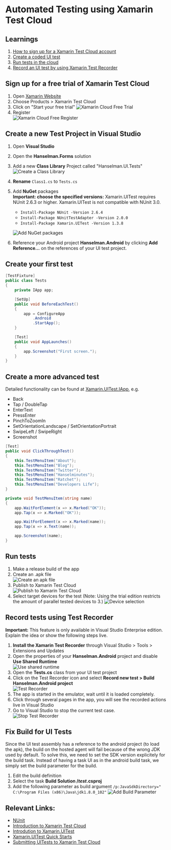 # Automated Testing using Xamarin Test Cloud

## Learnings

1. [How to sign up for a Xamarin Test Cloud account](#sign-up-for-a-free-trial-of-xamarin-test-cloud)  
1. [Create a coded UI test](#create-a-new-test-project-in-visual-studio)  
1. [Run tests in the cloud ](#run-tests)  
1. [Record an UI test by using Xamarin Test Recorder](#record-tests-using-test-recorder)  


## Sign up for a free trial of Xamarin Test Cloud
1. Open [Xamarin Website](https://www.xamarin.com/)
1. Choose Products > Xamarin Test Cloud
1. Click on "Start your free trial"
   ![Xamarin Cloud Free Trial](images/exercise4/XamarinCloudFreeTrial.png)
1. Register<br/>
   ![Xamarin Cloud Free Register](images/exercise4/XamarinCloudRegister.png)

## Create a new Test Project in Visual Studio
1. Open **Visual Studio**
1. Open the **Hanselman.Forms** solution
1. Add a new **Class Library** Project called "Hanselman.UI.Tests"
   ![Create a Class Library](images/exercise4/ClassLibraryProject.png)
1. **Rename** ```Class1.cs``` to ```Tests.cs```
1. Add **NuGet** packages<br/>
   **Important: choose the specified versions:** Xamarin.UITest requires NUnit 2.6.3 or higher. Xamarin.UITest is not compatible with NUnit 3.0.

   * ```Install-Package NUnit -Version 2.6.4 ```
   * ```Install-Package NUnitTestAdapter -Version 2.0.0```
   * ```Install-Package Xamarin.UITest -Version 1.3.8```

   ![Add NuGet packages](images/exercise4/nuget.PNG)
1. Reference your Android project **Hanselman.Android** by clicking **Add Reference...** on the references of your UI test project.

## Create your first test
```cs
[TestFixture]
public class Tests
{
    private IApp app;

    [SetUp]
    public void BeforeEachTest()
    {
        app = ConfigureApp
            .Android
            .StartApp();
    }

    [Test]
    public void AppLaunches()
    {
        app.Screenshot("First screen.");
    }
}
```

## Create a more advanced test

Detailed functionality can be found at [Xamarin.UITest.IApp](https://developer.xamarin.com/api/type/Xamarin.UITest.IApp/), e.g.
* Back
* Tap / DoubleTap
* EnterText
* PressEnter
* PinchToZoomIn
* SetOrientationLandscape / SetOrientationPortrait
* SwipeLeft / SwipeRight
* Screenshot

```cs
[Test]
public void ClickThroughTest()
{
    this.TestMenuItem("About");
    this.TestMenuItem("Blog");
    this.TestMenuItem("Twitter");
    this.TestMenuItem("Hanselminutes");
    this.TestMenuItem("Ratchet");
    this.TestMenuItem("Developers Life");
}

private void TestMenuItem(string name)
{
    app.WaitForElement(x => x.Marked("OK"));
    app.Tap(x => x.Marked("OK"));

    app.WaitForElement(x => x.Marked(name));
    app.Tap(x => x.Text(name));

    app.Screenshot(name);
}
```

## Run tests
1. Make a release build of the app
1. Create an .apk file<br/>
   ![Create an apk file](images/exercise4/CreateApk.png)
1. Publish to Xamarin Test Cloud   
   ![Publish to Xamarin Test Cloud](images/exercise4/PublishTests.png)
1. Select target devices for the test (Note: Using the trial edition restricts the amount of parallel tested devices to 3.)
   ![Device selection](images/exercise4/XamarinTestCloudSelectDevice.PNG)

## Record tests using Test Recorder
**Important:** This feature is only available in Visual Studio Enterprise edition. Explain the idea or show the following steps live.

1. **Install the Xamarin Test Recorder** through Visual Studio > Tools > Extensions and Updates
1. Open the properties of your **Hanselman.Android** project and disable **Use Shared Runtime**<br/>
   ![Use shared runtime](images/exercise4/XamarinTestRecorderSharedRuntime.png)
1. Open the **Tests.cs** class from your UI test project
1. Click on the Test Recorder icon and select **Record new test > Build Hanselman.Android project**<br/>
   ![Test Recorder](images/exercise4/XamarinTestRecorderRecord.png)
1. The app is started in the emulator, wait until it is loaded completely.
1. Click through several pages in the app, you will see the recorded actions live in Visual Studio
1. Go to Visual Studio to stop the current test case.<br/>
   ![Stop Test Recorder](images/exercise4/XamarinTestRecorderStop.png)

## Fix Build for UI Tests
Since the UI test assembly has a reference to the android project (to load the apk), the build on the hosted agent will fail because of the wrong JDK used by default.
To solve this, we need to set the SDK version explicitely for the build task. Instead of having a task UI as in the android build task, we simply set the build parameter for the build.
1. Edit the build definition
1. Select the task **Build Solution /*test*.csproj**
1. Add the following parameter as build argument
   ```/p:JavaSdkDirectory=" C:\Program Files (x86)\Java\jdk1.8.0_102"```
   ![Add Build Parameter](images/exercise4/AddBuildParameter.png)


## Relevant Links:
* [NUnit](http://www.nunit.org/)
* [Introduction to Xamarin Test Cloud](https://developer.xamarin.com/guides/testcloud/introduction-to-test-cloud)  
* [Introdution to Xamarin.UITest](https://developer.xamarin.com/guides/testcloud/uitest/intro-to-uitest/)
* [Xamarin.UITest Quick Starts](https://developer.xamarin.com/guides/testcloud/uitest/quickstarts/)
* [Submitting UITests to Xamarin Test Cloud](https://developer.xamarin.com/guides/testcloud/uitest/working-with/submitting-tests-to-xamarin-test-cloud/)
